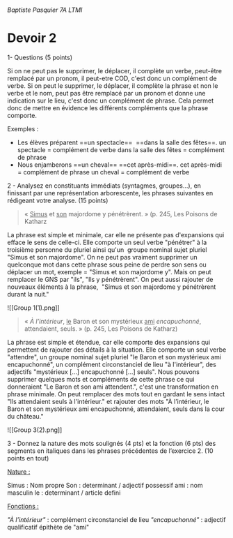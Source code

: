 ###### Baptiste Pasquier 7A LTMI
# Devoir 2 

1- Questions (5 points)

Si on ne peut pas le supprimer, le déplacer, il complète un verbe, peut-être remplacé par un pronom, il peut-etre COD,  c'est donc un complément de verbe.
Si on peut le supprimer, le déplacer, il complète la phrase et non le verbe et le nom, peut pas être remplacé par un pronom et donne une indication sur le lieu,  c'est donc un complément de phrase.
Cela permet donc de mettre en évidence les différents compléments que la phrase comporte.

Exemples :

- Les élèves préparent ==un spectacle==  ==dans la salle des fêtes==.
un spectacle = complément de verbe
dans la salle des fêtes = complément de phrase
- Nous enjamberons ==un cheval==  ==cet après-midi==.
 cet après-midi = complément de phrase
un cheval = complément de verbe

2 - Analysez en constituants immédiats (syntagmes, groupes...), en finissant par une représentation arborescente, les phrases suivantes en rédigeant votre analyse. (15 points)

> « <u>Simus</u> et <u>son</u> majordome y pénétrèrent. » (p. 245, Les Poisons de Katharz

La phrase est simple et minimale, car elle ne présente pas d'expansions qui efface le sens de celle-ci. Elle comporte un seul verbe "pénétrer" à la troisième personne du pluriel ainsi qu'un  groupe nominal sujet pluriel "Simus et son majordome". On ne peut pas vraiment supprimer un quelconque mot dans cette phrase sous peine de perdre son sens ou déplacer un mot, exemple = "Simus et son majordome y". Mais on peut remplacer le GNS par "ils", "Ils y pénétrèrent". On peut aussi rajouter de nouveaux éléments à la phrase,  "Simus et son majordome y pénétrèrent durant la nuit."

![[Group 1(1).png]]


> « *À l’intérieur*, <u>le</u> Baron et son mystérieux <u>ami</u> *encapuchonné*, attendaient, seuls. » (p. 245, Les Poisons de Katharz)

La phrase est simple et étendue, car elle comporte des expansions qui permettent de rajouter des détails à la situation. Elle comporte un seul verbe "attendre", un groupe nominal sujet pluriel "le Baron et son mystérieux ami encapuchonné", un complément circonstanciel de lieu "à l'intérieur", des adjectifs "mystérieux [...] encapuchonné [...] seuls". Nous pouvons supprimer quelques mots et compléments de cette phrase ce qui donneraient "Le Baron et son ami attendent.", c'est une transformation en phrase minimale. On peut remplacer des mots tout en gardant le sens intact "Ils attendaient seuls à l'intérieur." et rajouter des mots "À l’intérieur, le Baron et son mystérieux ami encapuchonné, attendaient, seuls dans la cour du château."

![[Group 3(2).png]]


3 - Donnez la nature des mots soulignés (4 pts) et la fonction (6 pts) des segments en italiques dans les phrases précédentes de l’exercice 2. (10 points en tout)

<u>Nature :</u>

Simus : Nom propre
Son : determinant / adjectif possessif
ami : nom masculin 
le : determinant / article defini 

<u>Fonctions :</u>

*"À l’intérieur"* : complément circonstanciel de lieu 
*"encapuchonné"* : adjectif qualificatif épithète de "ami"